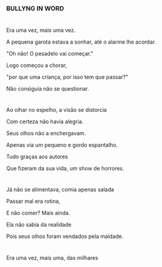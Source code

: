 ### BULLYNG IN WORD 

#

Era uma vez, mais uma vez. 

A pequena garota estava a sonhar, até o alarme lhe acordar.

"Oh não! O pesadelo vai começar." 

Logo começou a chorar,

"por que uma criança, por isso tem que passar?"

Não consiguia não se questionar.

#     

Ao olhar no espelho, a visão se distorcia

Com certeza não havia alegria. 

Seus olhos não a enchergavam.

Apenas via um pequeno e gordo espantalho. 

Tudo graças aos autores

Que fizeram da sua vida, um show de horrores. 

#

Já não se alimentava, comia apenas salada

Passar mal era rotina, 

E não comer? Mais ainda.

Ela não sabia da realidade

Pois seus olhos foram vendados pela maldade.

#

Era uma vez, mais uma, das milhares



